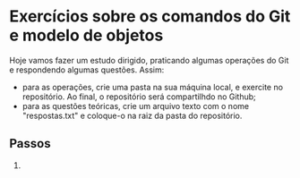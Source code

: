 # Exercícios sobre os comandos do Git e modelo de objetos


Hoje vamos fazer um estudo dirigido, praticando algumas operações do Git e respondendo algumas questões.
Assim:

* para as operações, crie uma pasta na sua máquina local, e exercite no repositório. Ao final, o repositório será compartilhdo no Github;
* para as questões teóricas, crie um arquivo texto com o nome "respostas.txt" e coloque-o na raiz da pasta do repositório.

## Passos
1.

